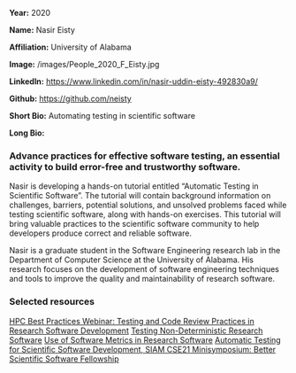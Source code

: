 **Year:** 2020

**Name:** Nasir Eisty

**Affiliation:** University of Alabama

**Image:** /images/People_2020_F_Eisty.jpg

**LinkedIn:** https://www.linkedin.com/in/nasir-uddin-eisty-492830a9/

**Github:** https://github.com/neisty

**Short Bio:** Automating testing in scientific software

**Long Bio:**
### Advance practices for effective software testing, an essential activity to build error-free and trustworthy software.
Nasir is developing a hands-on tutorial entitled “Automatic Testing in Scientific Software”.  The tutorial will contain background information on challenges, barriers, potential solutions, and unsolved problems faced while testing scientific software, along with hands-on exercises. This tutorial will bring valuable practices to the scientific software community to help developers produce correct and reliable software.

Nasir is a graduate student in the Software Engineering research lab in the Department of Computer Science at the University of Alabama. His research focuses on the development of software engineering techniques and tools to improve the quality and maintainability of research software.

### Selected resources

<a href="https://ideas-productivity.org/resources/series/hpc-best-practices-webinars/#webinar044" class="link-row">HPC Best Practices Webinar:  Testing and Code Review Practices in Research Software Development</a>
<a href="https://bssw.io/blog_posts/testing-non-deterministic-research-software" class="link-row">Testing Non-Deterministic Research Software</a>
<a href="https://bssw.io/blog_posts/use-of-software-metrics-in-research-software" class="link-row">Use of Software Metrics in Research Software</a>
<a href="https://figshare.com/collections/SIAM_CSE21_Minisymposium_Better_Scientific_Software_Fellowship/5321426" class="link-row">Automatic Testing for Scientific Software Development, SIAM CSE21 Minisymposium: Better Scientific Software Fellowship</a>
